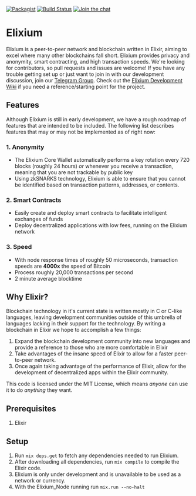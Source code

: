 [![Packagist](https://img.shields.io/badge/license-MIT-blue.svg)]()
[![Build Status](https://travis-ci.org/ElixiumNetwork/elixium_core.svg?branch=master)](https://travis-ci.org/ElixiumNetwork/elixium_core)
[![Join the chat](https://img.shields.io/badge/chat-on%20gitter-%23ed1965.svg)](https://gitter.im/elixium/Lobby)

# Elixium
Elixium is a peer-to-peer network and blockchain written in Elixir, aiming to excel where many other blockchains fall short. Elixium provides privacy and anonymity, smart contracting, and high transaction speeds. We're looking for contributors, so pull requests and issues are welcome! If you have any trouble getting set up or just want to join in with
our development discussion, join our [Telegram Group](https://t.me/joinchat/JjYPS0WI62EMuMXovyjskA). Check out the [Elixium Development Wiki](https://github.com/ElixiumNetwork/elixium_core/wiki) if
you need a reference/starting point for the project.

## Features
Although Elixium is still in early development, we have a rough roadmap of features that are intended to be included. The following list describes features that may or may not be
implemented as of right now:

### 1. Anonymity
  * The Elixium Core Wallet automatically performs a key rotation every 720 blocks (roughly 24 hours) _or_ whenever you receive a transaction, meaning that you are not trackable by public key
  * Using zkSNARKS technology, Elixium is able to ensure that you cannot be identified based on transaction patterns, addresses, or contents.
### 2. Smart Contracts
  * Easily create and deploy smart contracts to facilitate intelligent exchanges of funds
  * Deploy decentralized applications with low fees, running on the Elixium network
### 3. Speed
  * With node response times of roughly 50 microseconds, transaction speeds are **4000x** the speed of Bitcoin
  * Process roughly 20,000 transactions per second
  * 2 minute average blocktime

## Why Elixir?
Blockchain technology in it's current state is written mostly in C or C-like languages, leaving development communities outside of this umbrella of languages
lacking in their support for the technology. By writing a blockchain in Elixir we hope to accomplish a few things:

1. Expand the blockchain development community into new languages and provide a reference to those who are more comfortable in Elixir
2. Take advantages of the insane speed of Elixir to allow for a faster peer-to-peer network.
3. Once again taking advantage of the performance of Elixir, allow for the development of decentralized apps within the Elixir community.

This code is licensed under the MIT License, which means _anyone_ can use it to do _anything_ they want.

## Prerequisites
1. Elixir

## Setup
1. Run `mix deps.get` to fetch any dependencies needed to run Elixium.
2. After downloading all dependencies, run `mix compile` to compile the Elixir code.
3. Elixium is only under development and is unavailable to be used as a network or currency.
4. With the Elixium_Node running run `mix.run --no-halt`
